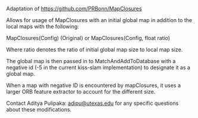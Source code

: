 Adaptation of https://github.com/PRBonn/MapClosures

Allows for usage of MapClosures with an initial global map in addition to the local maps with the following:

MapClosures(Config) (Original) or MapClosures(Config, float ratio)

Where ratio denotes the ratio of initial global map size to local map size.

The global map is then passed in to MatchAndAddToDatabase with a negative id (-5 in the current kiss-slam implementation) to designate it as a global map.

When a map with negative ID is encountered by mapClosures, it uses a larger ORB feature extractor to account for the different size.

Contact Aditya Pulipaka: adipu@utexas.edu for any specific questions about these modifications.
